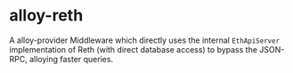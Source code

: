 
# alloy-reth

A alloy-provider Middleware which directly uses the internal `EthApiServer` implementation of Reth (with direct database access) to bypass the JSON-RPC, 
alloying faster queries.
